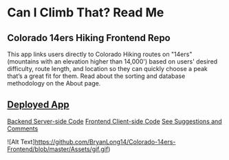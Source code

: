 <h1>Can I Climb That? Read Me</h1>
<h2>Colorado 14ers Hiking Frontend Repo</h2> 

This app links users directly to Colorado Hiking routes on "14ers" (mountains with an elevation higher than 14,000') based on users' desired difficulty, route length, and location so they can quickly choose a peak that’s a great fit for them. Read about the sorting and database methodology on the About page.

<h2><a href="https://colorado-14ers-search.firebaseapp.com/">Deployed App</a></h2>

<a href="https://github.com/BryanLong14/Colorado-14ers-backend">Backend Server-side Code</a>
<a href="https://github.com/BryanLong14/Colorado-14ers-Frontend">Frontend Client-side Code</a>
<a href="https://peaceful-crag-92814.herokuapp.com/suggestions">See Suggestions and Comments</a> 

![Alt Text]https://github.com/BryanLong14/Colorado-14ers-Frontend/blob/master/Assets/gif.gif)
